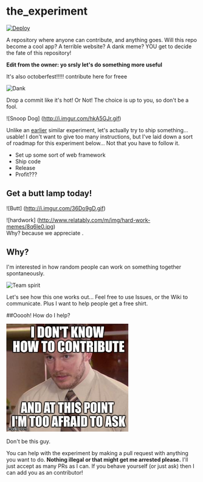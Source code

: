 # the_experiment

[![Deploy](https://www.herokucdn.com/deploy/button.svg)](https://heroku.com/deploy)

A repository where anyone can contribute, and anything goes. Will this repo become a cool app? A terrible website? A dank meme? YOU get to decide the fate of this repository!

<b>Edit from the owner: yo srsly let's do something more useful</b>

It's also octoberfest!!!!! contribute here for freee

![Dank](http://i2.kym-cdn.com/photos/images/newsfeed/001/002/010/62e.gif)

Drop a commit like it's hot! Or Not! The choice is up to you, so don't be a fool. 

![Snoop Dog] (http://i.imgur.com/hkA5GJr.gif)

Unlike an [earlier](https://github.com/illacceptanything/illacceptanything) similar experiment, let's actually try to ship something... usable! I don't want to give too many instructions, but I've laid down a sort of roadmap for this experiment below... Not that you have to follow it.

- Set up some sort of web framework
- Ship code
- Release
- Profit???

## Get a butt lamp today!

![Butt] (http://i.imgur.com/36Do9gD.gif)

![hardwork] (http://www.relatably.com/m/img/hard-work-memes/8q6le0.jpg)
<br>Why? because we appreciate .

## Why?
I'm interested in how random people can work on something together spontaneously.

![Team spirit](team_spirit.jpg)

Let's see how this one works out... Feel free to use Issues, or the Wiki to communicate. Plus I want to help people get a free shirt.

##Ooooh! How do I help?

![Afraid to ask](too_afraid_to_ask.jpg)

Don't be this guy.

You can help with the experiment by making a pull request with anything you want to do. <b>Nothing illegal or that might get me arrested please.</b> I'll just accept as many PRs as I can. If you behave yourself (or just ask) then I can add you as an contributor!


